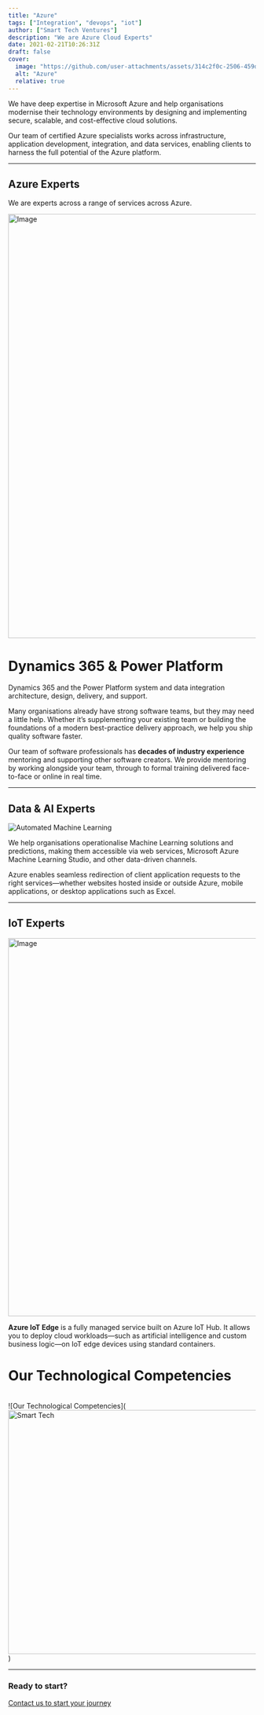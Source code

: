 ```yaml
---
title: "Azure"
tags: ["Integration", "devops", "iot"]
author: ["Smart Tech Ventures"]
description: "We are Azure Cloud Experts"
date: 2021-02-21T10:26:31Z
draft: false
cover:
  image: "https://github.com/user-attachments/assets/314c2f0c-2506-459d-bd2d-f15a866c8382"
  alt: "Azure"
  relative: true
---
```


We have deep expertise in Microsoft Azure and help organisations modernise their technology environments by designing and implementing secure, scalable, and cost-effective cloud solutions.

Our team of certified Azure specialists works across infrastructure, application development, integration, and data services, enabling clients to harness the full potential of the Azure platform.

---

## Azure Experts

We are experts across a range of services across Azure.

<img width="1536" height="864" alt="Image" src="https://github.com/user-attachments/assets/aa4c75ea-5a02-4b80-965d-21cfc273916d" />

# Dynamics 365 & Power Platform

Dynamics 365 and the Power Platform system and data integration architecture, design, delivery, and support.

Many organisations already have strong software teams, but they may need a little help. Whether it’s supplementing your existing team or building the foundations of a modern best-practice delivery approach, we help you ship quality software faster.

Our team of software professionals has **decades of industry experience** mentoring and supporting other software creators. We provide mentoring by working alongside your team, through to formal training delivered face-to-face or online in real time.

---

## Data & AI Experts

![Automated Machine Learning](/assets/images/solutions/automated-machine-learning.png)

We help organisations operationalise Machine Learning solutions and predictions, making them accessible via web services, Microsoft Azure Machine Learning Studio, and other data-driven channels.

Azure enables seamless redirection of client application requests to the right services—whether websites hosted inside or outside Azure, mobile applications, or desktop applications such as Excel.

---

## IoT Experts

<img width="1439" height="770" alt="Image" src="https://github.com/user-attachments/assets/b02ea8a3-bcab-49a1-badd-f1eb72b0649a" />

**Azure IoT Edge** is a fully managed service built on Azure IoT Hub. It allows you to deploy cloud workloads—such as artificial intelligence and custom business logic—on IoT edge devices using standard containers.

# Our Technological Competencies

<br />
![Our Technological Competencies](<img width="878" height="497" alt="Smart Tech" src="https://github.com/user-attachments/assets/0863a4fa-501b-46ff-8433-e7ee246ded48" />)

<br />
<hr />

### Ready to start?

[Contact us to start your journey](https://smarttechventures.au/contact/)
